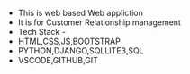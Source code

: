 - This is web based Web appliction
- It is for Customer Relationship management
- Tech Stack - 
- HTML,CSS,JS,BOOTSTRAP
- PYTHON,DJANGO,SQLLITE3,SQL
- VSCODE,GITHUB,GIT
  
